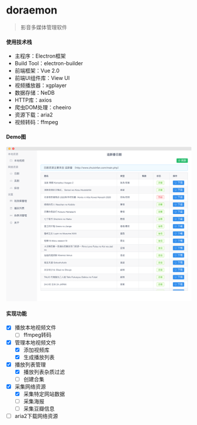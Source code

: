 # doraemon

> 影音多媒体管理软件

#### 使用技术栈
- 主程序：Electron框架
- Build Tool：electron-builder
- 前端框架：Vue 2.0
- 前端UI组件库：View UI
- 视频播放器：xgplayer
- 数据存储：NeDB
- HTTP库：axios
- 爬虫DOM处理：cheeiro
- 资源下载：aria2
- 视频转码：ffmpeg

#### Demo图
![image](https://github.com/william-sv/doraemon/blob/master/doc/demo.png)

#### 实现功能
- [x] 播放本地视频文件
  - [ ] ffmpeg转码
- [x] 管理本地视频文件
  - [x] 添加视频库
  - [x] 生成播放列表
- [x] 播放列表管理
  - [x] 播放列表杂质过滤
  - [ ] 创建合集
- [x] 采集网络资源
  - [x] 采集特定网站数据
  - [ ] 采集海报
  - [ ] 采集豆瓣信息
- [ ] aria2下载网络资源

